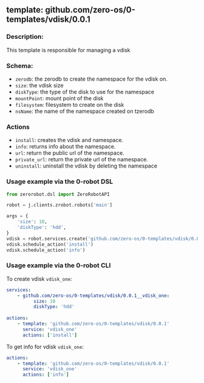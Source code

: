 ## template: github.com/zero-os/0-templates/vdisk/0.0.1

### Description:
This template is responsible for managing a vdisk

### Schema:

- `zerodb`: the zerodb to create the namespace for the vdisk on.
- `size`: the vdisk size
- `diskType`: the type of the disk to use for the namespace
- `mountPoint`: mount point of the disk
- `filesystem`: filesystem to create on the disk
- `nsName`: the name of the namespace created on tzerodb

### Actions
- `install`: creates the vdisk and namespace.
- `info`: returns info about the namespace. 
- `url`: return the public url of the namespace.
- `private_url`: return the private url of the namespace.
- `uninstall`: uninstall the vdisk by deleting the namespace

### Usage example via the 0-robot DSL

```python
from zerorobot.dsl import ZeroRobotAPI

robot = j.clients.zrobot.robots['main']

args = {
    'size': 10,
    'diskType': 'hdd',
}
vdisk = robot.services.create('github.com/zero-os/0-templates/vdisk/0.0.1', 'vdisk_one', data=args)
vdisk.schedule_action('install')
vdisk.schedule_action('info')
```


### Usage example via the 0-robot CLI

To create vdisk `vdisk_one`:

```yaml
services:
    - github.com/zero-os/0-templates/vdisk/0.0.1__vdisk_one:
          size: 10
          diskType: 'hdd'
          
actions:
    - template: 'github.com/zero-os/0-templates/vdisk/0.0.1'
      service: 'vdisk_one'
      actions: ['install']

```


To get info for vdisk `vdisk_one`:

```yaml
actions:
    - template: 'github.com/zero-os/0-templates/vdisk/0.0.1'
      service: 'vdisk_one'
      actions: ['info']

```